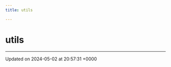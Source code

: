 ```yaml
---
title: utils

---
```


# utils








-------------------------------

Updated on 2024-05-02 at 20:57:31 +0000